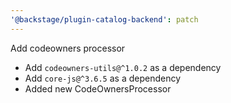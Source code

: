 ```yaml
---
'@backstage/plugin-catalog-backend': patch
---
```


Add codeowners processor

- Add `codeowners-utils@^1.0.2` as a dependency
- Add `core-js@^3.6.5` as a dependency
- Added new CodeOwnersProcessor
